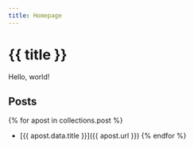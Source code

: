 ```yaml
---
title: Homepage
---
```

# {{ title }}

Hello, world!

## Posts

{% for apost in collections.post %}
- [{{ apost.data.title }}]({{ apost.url }})
{% endfor %}